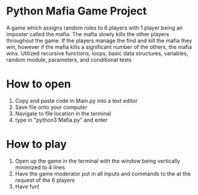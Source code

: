 # Python Mafia Game Project

A game which assigns random roles to 6 players with 1 player being an imposter called the mafia. The mafia slowly kills the other players throughout the game. If the players manage the find and kill the mafia they win, however if the mafia kills a significant number of the others, the mafia wins. Utilized recursive functions, loops, basic data structures, variables, random module, parameters, and conditional tests

# How to open

1. Copy and paste code in Main.py into a text editor
2. Save file onto your computer
3. Navigate to file location in the terminal
4. type in "python3 Mafia.py" and enter

# How to play

1. Open up the game in the terminal with the window being vertically minimized to 4 lines
2. Have the game moderator put in all inputs and commands to the at the request of the 6 players
3. Have fun!
